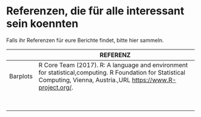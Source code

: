 # Referenzen, die für alle interessant sein koennten
Falls ihr Referenzen für eure Berichte findet, bitte hier sammeln.  

|          | REFERENZ                                                                                                                                                              |
|----------|-----------------------------------------------------------------------------------------------------------------------------------------------------------------------|
| Barplots | R Core Team (2017). R: A language and environment for statistical,computing. R Foundation for Statistical Computing, Vienna, Austria.,URL https://www.R-project.org/. |
|          |                                                                                                                                                                       |
|          |                                                                                                                                                                       |
|          |                                                                                                                                                                       |
|          |                                                                                                                                                                       |
|          |                                                                                                                                                                       |
|          |                                                                                                                                                                       |
|          |                                                                                                                                                                       |
|          |    
